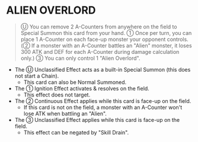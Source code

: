# ALIEN OVERLORD

> Ⓤ You can remove 2 A-Counters from anywhere on the field to Special Summon this card from your hand. ① Once per turn, you can place 1 A-Counter on each face-up monster your opponent controls. (② If a monster with an A-Counter battles an "Alien" monster, it loses 300 ATK and DEF for each A-Counter during damage calculation only.) ③ You can only control 1 "Alien Overlord".

*   The Ⓤ Unclassified Effect acts as a built-in Special Summon (this does not start a Chain).
    *   This card can also be Normal Summoned.
*   The ① Ignition Effect activates & resolves on the field.
    *   This effect does not target.
*   The ② Continuous Effect applies while this card is face-up on the field.
    *   If this card is not on the field, a monster with an A-Counter won't lose ATK when battling an "Alien".
*   The ③ Unclassified Effect applies while this card is face-up on the field.
    *   This effect can be negated by "Skill Drain".

